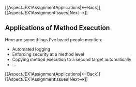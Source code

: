 [[AspectJEX1AssignmentApplications|<--Back]] [[AspectJEX1AssignmentIssues|Next-->]]

## Applications of Method Execution
Here are some things I’ve heard people mention:
* Automated logging
* Enforcing security at a method level
* Copying method execution to a second target automatically
* …

[[AspectJEX1AssignmentApplications|<--Back]] [[AspectJEX1AssignmentIssues|Next-->]]